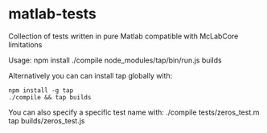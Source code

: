 # matlab-tests
Collection of tests written in pure Matlab compatible with McLabCore limitations

Usage:
   npm install
   ./compile
   node_modules/tap/bin/run.js builds

Alternatively you can can install tap globally with:
   
    npm install -g tap
    ./compile && tap builds

You can also specify a specific test name with:
    ./compile tests/zeros_test.m
    tap builds/zeros_test.js
